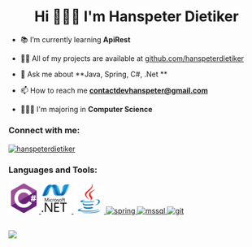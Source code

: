 <h1 align="center">Hi 🙋🏼‍♂️ I'm Hanspeter Dietiker</h1>

- 📚 I’m currently learning **ApiRest**

- 👨‍💻 All of my projects are available at [github.com/hanspeterdietiker](github.com/hanspeterdietiker)

- 💬 Ask me about **Java, Spring, C#, .Net **

- 📫 How to reach me **contactdevhanspeter@gmail.com**
  
- 👨🏼‍🎓 I'm majoring in **Computer Science**

<h3 align="left">Connect with me:</h3>
<p align="left">
<a href="https://linkedin.com/in/hanspeterdietiker" target="blank"><img align="center" src="https://raw.githubusercontent.com/rahuldkjain/github-profile-readme-generator/master/src/images/icons/Social/linked-in-alt.svg" alt="hanspeterdietiker" height="30" width="40" /></a>
</p>

<h3 align="left">Languages and Tools:</h3>
<p align="left"> <a href="https://www.w3schools.com/cs/" target="_blank" rel="noreferrer"> <img src="https://raw.githubusercontent.com/devicons/devicon/master/icons/csharp/csharp-original.svg" alt="csharp" width="60" height="60"/> <a href="https://dotnet.microsoft.com/" target="_blank" rel="noreferrer"> <img src="https://raw.githubusercontent.com/devicons/devicon/master/icons/dot-net/dot-net-original-wordmark.svg" alt="dotnet" width="60" height="60"/>  <a href="https://www.java.com" target="_blank" rel="noreferrer"> <img src="https://raw.githubusercontent.com/devicons/devicon/master/icons/java/java-original.svg" alt="java" width="60" height="60"/>  <a href="https://spring.io/" target="_blank" rel="noreferrer">  <img src="https://www.vectorlogo.zone/logos/springio/springio-icon.svg" alt="spring" width="60" height="60"/> <a href="https://git-scm.com/" target="_blank" rel="noreferrer"> <a href="https://www.microsoft.com/en-us/sql-server" target="_blank" rel="noreferrer"> <img src="https://www.svgrepo.com/show/303229/microsoft-sql-server-logo.svg" alt="mssql" width="60" height="60"/> <img src="https://www.vectorlogo.zone/logos/git-scm/git-scm-icon.svg" alt="git" width="60" height="60"/> 

##

<div>
<img  height="200em" src="https://github-readme-stats.vercel.app/api/top-langs/?username=hanspeterdietiker&layout=compact&langs_count=16&theme=darcula"/>
</div>


